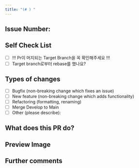 ```yaml
---
title: "(# ) "
---
```


## Issue Number:

## Self Check List

- [ ] !!! Pr이 머지되는 Target Branch을 꼭 확인해주세요 !!!
- [ ] Target branch로부터 rebase를 했나요?

## Types of changes

- [ ] Bugfix (non-breaking change which fixes an issue)
- [ ] New feature (non-breaking change which adds functionality)
- [ ] Refactoring (formatting, renaming)
- [ ] Merge Develop to Main
- [ ] Other (please describe):

## What does this PR do?

## Preview Image

## Further comments
